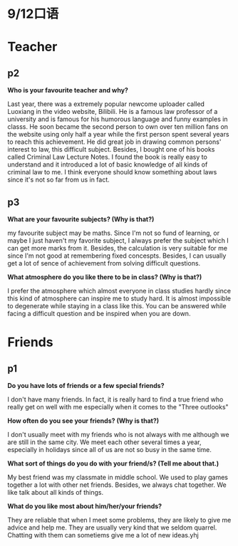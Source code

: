 # 9/12口语

# Teacher

## p2

**Who is your favourite teacher and why?**

Last year, there was a extremely popular newcome uploader called Luoxiang in the video website, Bilibili. He is a famous law professor of a university and is famous for his humorous language and funny examples in classs. He soon became the second person to own over ten million fans on the website using only half a year while the first person spent several years to reach this achievement. He did great job in drawing common persons' interest to law, this difficult subject. Besides, I bought one of his books called Criminal Law Lecture Notes. I found the book is really easy to understand and it introduced a lot of basic knowledge of all kinds of criminal law to me. I think everyone should know something about laws since it's not so far from us in fact.

## p3

**What are your favourite subjects? (Why is that?)**

my favourite subject may be maths. Since I'm not so fund of learning, or maybe I just haven't my favorite subject, I always prefer the subject which I can get more marks from it. Besides, the calculation is very suitable for me since I'm not good at remembering fixed concespts. Besides, I can usually get a lot of sence of achievement from solving difficult questions.

**What atmosphere do you like there to be in class? (Why is that?)**

I prefer the atmosphere which almost everyone in class studies hardly since this kind of atmosphere can inspire me to study hard. It is almost impossible to degenerate while staying in a class like this. You can be answered while facing a difficult question and be inspired when you are down.

# Friends

## p1

**Do you have lots of friends or a few special friends?**

I don't have many friends. In fact, it is really hard to find a true friend who really get on well with me especially when it comes to the "Three outlooks"

**How often do you see your friends? (Why is that?)**

I don't usually meet with my friends who is not always with me although we are still in the same city. We meet each other several times a year, especially in holidays since all of us are not so busy in the same time.

**What sort of things do you do with your friend/s? (Tell me about that.)**

My best friend was my classmate in middle school. We used to play games together a lot with other net friends. Besides, we always chat together. We like talk about all kinds of things. 

**What do you like most about him/her/your friends?**

They are reliable that when I meet some problems, they are likely to give me advice and help me. They are usually very kind that we seldom quarrel. Chatting with them can sometiems give me a lot of new ideas.yhj